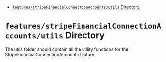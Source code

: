 <!-- START doctoc generated TOC please keep comment here to allow auto update -->
<!-- DON'T EDIT THIS SECTION, INSTEAD RE-RUN doctoc TO UPDATE -->

- [`features/stripeFinancialConnectionAccounts/utils` Directory](#featuresstripefinancialconnectionaccountsutils-directory)

<!-- END doctoc generated TOC please keep comment here to allow auto update -->

# `features/stripeFinancialConnectionAccounts/utils` Directory

The utils folder should contain all the utility functions for the StripeFinancialConnectionAccounts feature.
